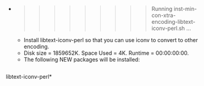 * >>>>>>>>> Running inst-min-con-xtra-encoding-libtext-iconv-perl.sh ...
  * Install libtext-iconv-perl so that you can use iconv to convert to other encoding.
  * Disk size = 1859652K. Space Used = 4K. Runtime = 00:00:00:00.
  * The following NEW packages will be installed:
  ```bash
libtext-iconv-perl*
  ```
